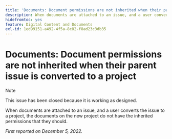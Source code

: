 ```yaml
---
title: 'Documents: Document permissions are not inherited when their parent issue is converted to a project'
description: When documents are attached to an issue, and a user converts the issue to a project, the documents on the new project do not have the inherited permissions that they should.
hidefromtoc: yes
feature: Digital Content and Documents
exl-id: 1ed99151-a492-4f5a-8c82-f8ad23c3db35
---
```

# Documents: Document permissions are not inherited when their parent issue is converted to a project

>[!NOTE]
>
>This issue has been closed because it is working as designed.

<!--This issue is on both WF and WFP TOCs-->

When documents are attached to an issue, and a user converts the issue to a project, the documents on the new project do not have the inherited permissions that they should.

_First reported on December 5, 2022._
